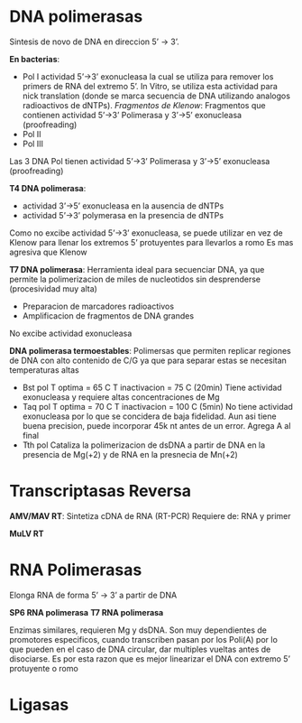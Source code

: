 # DNA polimerasas

Sintesis de novo de DNA en direccion 5’ → 3’.

**En bacterias**:
- Pol I
	actividad 5’→3’ exonucleasa la cual se utiliza para remover los primers de RNA del extremo 5’.
	In Vitro, se utiliza esta actividad para nick translation (donde se marca secuencia de DNA utilizando analogos radioactivos de dNTPs).
	*Fragmentos de Klenow*:  Fragmentos que contienen actividad 5’→3’ Polimerasa y 3’→5’ exonucleasa (proofreading)
- Pol II
- Pol III

Las 3 DNA Pol tienen actividad 5’→3’ Polimerasa y 3’→5’ exonucleasa (proofreading)

**T4 DNA polimerasa**:
- actividad 3’→5’ exonucleasa en la ausencia de dNTPs
- actividad 5’→3’ polymerasa en la presencia de dNTPs

Como no excibe actividad 5’→3’ exonucleasa, se puede utilizar en vez de Klenow para llenar los extremos 5’ protuyentes para llevarlos a romo
Es mas agresiva que Klenow

**T7 DNA polimerasa**:
Herramienta ideal para secuenciar DNA, ya que permite la polimerizacion de miles de nucleotidos sin desprenderse (procesividad muy alta)
- Preparacion de marcadores radioactivos
- Amplificacion de fragmentos de DNA grandes

No excibe actividad exonucleasa

**DNA polimerasa termoestables**:
Polimersas que permiten replicar regiones de DNA con alto contenido de C/G ya que para separar estas se necesitan temperaturas altas

- Bst pol
	  T optima = 65 C
	  T inactivacion = 75 C (20min)
	  Tiene actividad exonucleasa y requiere altas concentraciones de Mg
- Taq pol
	  T optima = 70 C
	  T inactivacion = 100 C (5min)
	  No tiene actividad exonucleasa por lo que se concidera de baja fidelidad.
	  Aun asi tiene buena precision, puede incorporar 45k nt antes de un error.
	  Agrega A al final
- Tth pol
	  Cataliza la polimerizacion de dsDNA a partir de DNA en la presencia de Mg(+2) y de RNA en la presnecia de Mn(+2)

# Transcriptasas Reversa

**AMV/MAV RT**:
Sintetiza cDNA de RNA (RT-PCR)
Requiere de:
RNA y primer

**MuLV RT**

# RNA Polimerasas
Elonga RNA de forma 5’ → 3’ a partir de DNA

 **SP6 RNA polimerasa**
 **T7 RNA polimerasa**

Enzimas similares, requieren Mg y dsDNA.
Son muy dependientes de promotores especificos, cuando transcriben pasan por los Poli(A) por lo que pueden en el caso de DNA circular, dar multiples vueltas antes de disociarse. 
Es por esta razon que es mejor linearizar el DNA con extremo 5’ protuyente o romo

# Ligasas
